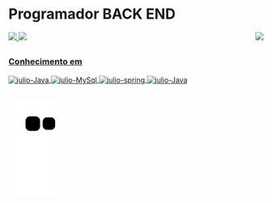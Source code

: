 <h1>Programador BACK END</h1>

<div>
 <img align="right" height="350" src="https://media2.giphy.com/media/hS42TuYYnANLFR9IRQ/giphy.gif?cid=ecf05e47anrtnbscefmm3jmlqvcbby98l4k86t68ah4d5zay&rid=giphy.gif&ct=ts"/>
</div>

<div>
  <a href="https://github.com/JU7I0">
  <img height="180em" src="https://github-readme-stats.vercel.app/api?username=JU7I0&show_icons=true&theme=dark&include_all_commits=true&count_private=true"/>
  <img height="150em" src="https://github-readme-stats.vercel.app/api/top-langs/?username=JU7I0&layout=compact&langs_count=7&theme=dark"/>
</div>
 
 ##
 
 <h3>Conhecimento em</h3>

 <img align="center" alt="julio-Java" height="50" width="60" src="https://cdn.jsdelivr.net/gh/devicons/devicon/icons/java/java-original-wordmark.svg">
 <img align="center" alt="julio-MySql" height="60" width="70" src="https://cdn.jsdelivr.net/gh/devicons/devicon/icons/mysql/mysql-original-wordmark.svg" />
 <img align="center" alt="julio-spring" height="60" width="70" src="https://cdn.jsdelivr.net/gh/devicons/devicon/icons/spring/spring-original-wordmark.svg" />
 <img align="center" alt="julio-Java" height="50" width="60" src="https://cdn.jsdelivr.net/gh/devicons/devicon/icons/git/git-plain-wordmark.svg" />
          
 ##
 
![snake gif](https://github.com/JU7I0/ju7i0/blob/output/github-contribution-grid-snake.svg)
